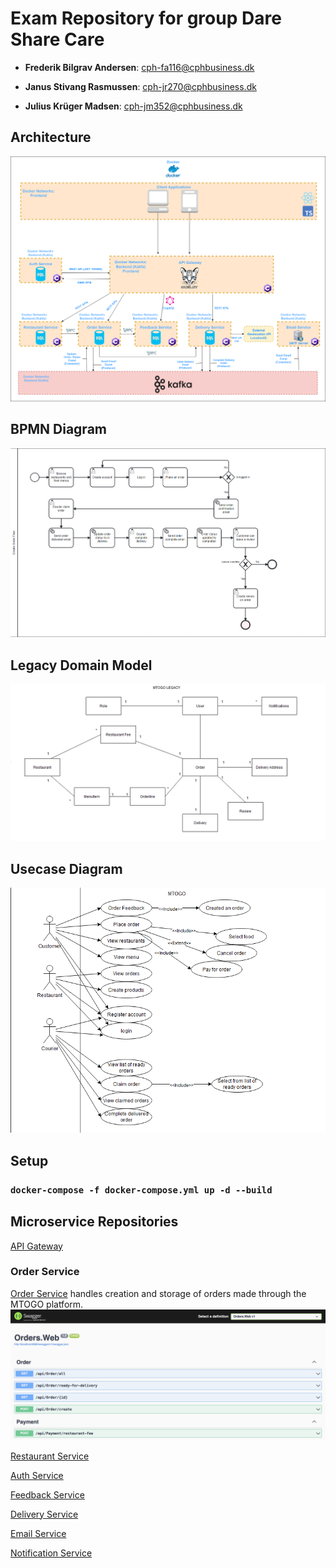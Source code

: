 # Exam Repository for group Dare Share Care #
- **Frederik Bilgrav Andersen**: cph-fa116@cphbusiness.dk

- **Janus Stivang Rasmussen**: cph-jr270@cphbusiness.dk

- **Julius Krüger Madsen**: cph-jm352@cphbusiness.dk

## Architecture ##
![Architecture Diagram](diagrams/architecture.png)

## BPMN Diagram ##
![BPMN Diagram](diagrams/create-order-bpmn.png)

## Legacy Domain Model ##
![Legacy Domain Model Diagram](diagrams/legacy-domain.png)

## Usecase Diagram ##
![Usecase Diagram](diagrams/usecase.png)

## Setup ##
### ```docker-compose -f docker-compose.yml up -d --build```



## Microservice Repositories ##
[API Gateway](https://github.com/Dare-Share-Care/exam-gateway)  

### Order Service
[Order Service](https://github.com/Dare-Share-Care/exam-orders)
handles creation and storage of orders made through the MTOGO platform.
![Order Service APIs](images/Orders.Web%20Swagger.png)  

[Restaurant Service](https://github.com/Dare-Share-Care/exam-restaurant)  

[Auth Service](https://github.com/Dare-Share-Care/exam-auth)  

[Feedback Service](https://github.com/Dare-Share-Care/exam-feedback)

[Delivery Service](https://github.com/Dare-Share-Care/exam-courier)

[Email Service](https://github.com/Dare-Share-Care/exam-emails)

[Notification Service](https://github.com/Dare-Share-Care/exam-notification)

